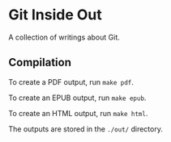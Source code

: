 # Git Inside Out

A collection of writings about Git.

## Compilation

To create a PDF output, run `make pdf`.

To create an EPUB output, run `make epub`.

To create an HTML output, run `make html`.

The outputs are stored in the `./out/` directory.

